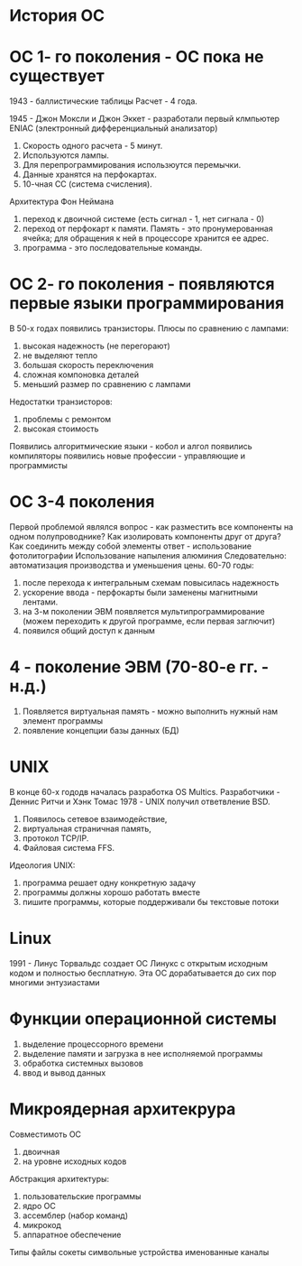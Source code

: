 # История ОС
# ОС 1- го поколения - ОС пока не существует
1943 - баллистические таблицы
Расчет - 4 года.

1945 - Джон Моксли и Джон Эккет - разработали первый клмпьютер ENIAC (электронный дифференциальный анализатор)
1) Скорость одного расчета - 5 минут. 
2) Используются лампы. 
3) Для перепрограммирования использюутся перемычки.
4)  Данные хранятся на перфокартах. 
5)  10-чная СС (система счисления).

Архитектура Фон Неймана
1) переход к двоичной системе (есть  сигнал - 1, нет сигнала  - 0)
2) переход от перфокарт к памяти. Память - это пронумерованная ячейка; для обращения к ней в процессоре хранится ее адрес.
3) программа - это последовательные команды.

# ОС 2- го поколения - появляются первые языки программирования
В 50-х годах появились транзисторы.
Плюсы по сравнению с лампами:
1) высокая надежность (не перегорают)
2) не выделяют тепло
3) большая скорость переключения
4) сложная компоновка деталей
5) меньший размер по сравнению с лампами

Недостатки транзисторов:
1) проблемы с ремонтом
2) высокая стоимость

Появились алгоритмические языки - кобол и алгол
появились компиляторы
появились новые профессии - управляющие и программисты

# ОС 3-4 поколения
Первой проблемой являлся вопрос - как разместить все компоненты на одном полупроводнике? Как изолировать компоненты друг от друга? Как соединить между собой элементы
ответ - использование фотолитографии
Использование напыления алюминия
Следовательно: автоматизация производства и уменьшения цены.
60-70 годы:
1) после перехода к интегральным схемам повысилась надежность
2) ускорение ввода - перфокарты были заменены магнитными лентами.
3) на 3-м поколении ЭВМ появляется мультипрограммирование (можем переходить к другой программе, если первая заглючит)
4) появился общий доступ к данным

# 4 - поколение ЭВМ (70-80-е гг. - н.д.)
1) Появляется виртуальная память - можно выполнить нужный нам элемент программы
2) появление концепции базы данных (БД)

# UNIX
В конце 60-х гододв началась разработка OS Multics. Разработчики - Деннис Ритчи и Хэнк Томас
1978 - UNIX получил ответвление BSD.
1) Появилось сетевое взаимодействие,
2) виртуальная страничная память,
3) протокол TCP/IP.
4) Файловая система FFS.

Идеология UNIX:
1) программа решает одну конкретную задачу
2) программы должны хорошо работать вместе
3) пишите программы, которые поддерживали бы текстовые потоки

# Linux
1991 - Линус Торвальдс создает ОС Линукс с открытым исходным кодом и полностью бесплатную. 
Эта ОС дорабатывается до сих пор многими энтузиастами

# Функции операционной системы
1) выделение процессорного времени
2) выделение памяти и загрузка в нее исполняемой программы
3) обработка системных вызовов
4) ввод и вывод данных

# Микроядерная архитекрура
Совместимоть ОС
1) двоичная
2) на уровне исходных кодов

Абстракция архитектуры:
1) пользовательские программы
2) ядро ОС
3) ассемблер (набор команд)
4) микрокод
5) аппаратное обеспечение

Типы файлы
сокеты
символьные устройства 
именованные каналы

